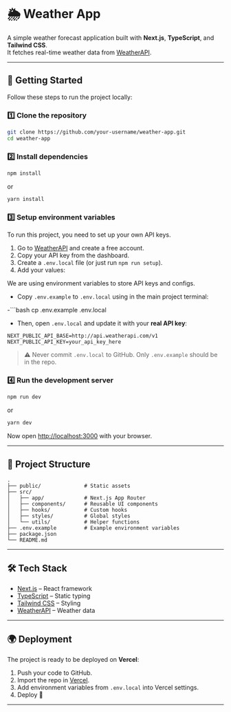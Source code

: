 # 🌦️ Weather App

A simple weather forecast application built with **Next.js**, **TypeScript**, and **Tailwind CSS**.  
It fetches real-time weather data from [WeatherAPI](https://www.weatherapi.com/).

---

## 🚀 Getting Started

Follow these steps to run the project locally:

### 1️⃣ Clone the repository

```bash
git clone https://github.com/your-username/weather-app.git
cd weather-app
```

### 2️⃣ Install dependencies

```bash
npm install
```

or

```bash
yarn install
```

### 3️⃣ Setup environment variables

To run this project, you need to set up your own API keys.

1. Go to [WeatherAPI](https://www.weatherapi.com/) and create a free account.
2. Copy your API key from the dashboard.
3. Create a `.env.local` file (or just run `npm run setup`).
4. Add your values:

We are using environment variables to store API keys and configs.

- Copy `.env.example` to `.env.local` using in the main project terminal:

-‍‍‍‍```bash
cp .env.example .env.local

- Then, open `.env.local` and update it with your **real API key**:

```env
NEXT_PUBLIC_API_BASE=http://api.weatherapi.com/v1
NEXT_PUBLIC_API_KEY=your_api_key_here
```

> ⚠️ Never commit `.env.local` to GitHub. Only `.env.example` should be in the repo.

### 4️⃣ Run the development server

```bash
npm run dev
```

or

```bash
yarn dev
```

Now open [http://localhost:3000](http://localhost:3000) with your browser.

---

## 📂 Project Structure

```
.
├── public/              # Static assets
├── src/
│   ├── app/             # Next.js App Router
│   ├── components/      # Reusable UI components
│   ├── hooks/           # Custom hooks
│   ├── styles/          # Global styles
│   └── utils/           # Helper functions
├── .env.example         # Example environment variables
├── package.json
└── README.md
```

---

## 🛠️ Tech Stack

- [Next.js](https://nextjs.org/) – React framework
- [TypeScript](https://www.typescriptlang.org/) – Static typing
- [Tailwind CSS](https://tailwindcss.com/) – Styling
- [WeatherAPI](https://www.weatherapi.com/) – Weather data

---

## 🌍 Deployment

The project is ready to be deployed on **Vercel**:

1. Push your code to GitHub.
2. Import the repo in [Vercel](https://vercel.com/).
3. Add environment variables from `.env.local` into Vercel settings.
4. Deploy 🚀

---
